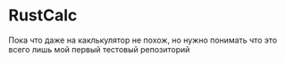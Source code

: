 # RustCalc
Пока что даже на каклькулятор не похож, но нужно понимать что это всего лишь мой первый тестовый репозиторий
